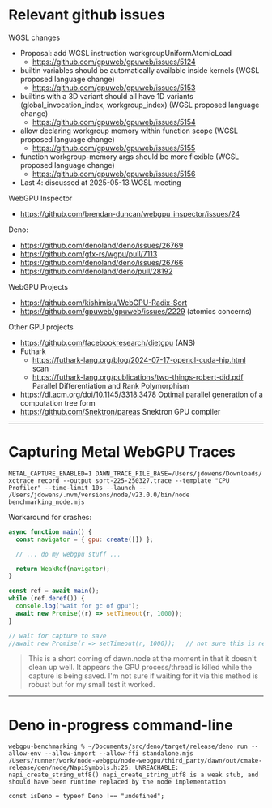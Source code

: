 # Relevant github issues

WGSL changes

- Proposal: add WGSL instruction workgroupUniformAtomicLoad
  - https://github.com/gpuweb/gpuweb/issues/5124
- builtin variables should be automatically available inside kernels (WGSL proposed language change)
  - https://github.com/gpuweb/gpuweb/issues/5153
- builtins with a 3D variant should all have 1D variants (global_invocation_index, workgroup_index) (WGSL proposed language change)
  - https://github.com/gpuweb/gpuweb/issues/5154
- allow declaring workgroup memory within function scope (WGSL proposed language change)
  - https://github.com/gpuweb/gpuweb/issues/5155
- function workgroup-memory args should be more flexible (WGSL proposed language change)
  - https://github.com/gpuweb/gpuweb/issues/5156
- Last 4: discussed at 2025-05-13 WGSL meeting

WebGPU Inspector

- https://github.com/brendan-duncan/webgpu_inspector/issues/24

Deno:

- https://github.com/denoland/deno/issues/26769
- https://github.com/gfx-rs/wgpu/pull/7113
- https://github.com/denoland/deno/issues/26766
- https://github.com/denoland/deno/pull/28192

WebGPU Projects

- https://github.com/kishimisu/WebGPU-Radix-Sort
- https://github.com/gpuweb/gpuweb/issues/2229 (atomics concerns)

Other GPU projects

- https://github.com/facebookresearch/dietgpu (ANS)
- Futhark
  - https://futhark-lang.org/blog/2024-07-17-opencl-cuda-hip.html scan
  - https://futhark-lang.org/publications/two-things-robert-did.pdf Parallel Differentiation and Rank Polymorphism
- https://dl.acm.org/doi/10.1145/3318.3478 Optimal parallel generation of a computation tree form
- https://github.com/Snektron/pareas Snektron GPU compiler

---

# Capturing Metal WebGPU Traces

`METAL_CAPTURE_ENABLED=1 DAWN_TRACE_FILE_BASE=/Users/jdowens/Downloads/ xctrace record --output sort-225-250327.trace --template "CPU Profiler" --time-limit 10s --launch -- /Users/jdowens/.nvm/versions/node/v23.0.0/bin/node benchmarking_node.mjs`

Workaround for crashes:

```js
async function main() {
  const navigator = { gpu: create([]) };

  // ... do my webgpu stuff ...

  return WeakRef(navigator);
}

const ref = await main();
while (ref.deref()) {
  console.log("wait for gc of gpu");
  await new Promise((r) => setTimeout(r, 1000));
}

// wait for capture to save
//await new Promise(r => setTimeout(r, 1000));   // not sure this is needed. It worked for me commented out
```

> This is a short coming of dawn.node at the moment in that it doesn't clean up well. It appears the GPU process/thread is killed while the capture is being saved. I'm not sure if waiting for it via this method is robust but for my small test it worked.

---

# Deno in-progress command-line

```
webgpu-benchmarking % ~/Documents/src/deno/target/release/deno run --allow-env --allow-import --allow-ffi standalone.mjs
/Users/runner/work/node-webgpu/node-webgpu/third_party/dawn/out/cmake-release/gen/node/NapiSymbols.h:26: UNREACHABLE: napi_create_string_utf8() napi_create_string_utf8 is a weak stub, and should have been runtime replaced by the node implementation
```

`const isDeno = typeof Deno !== "undefined";`
